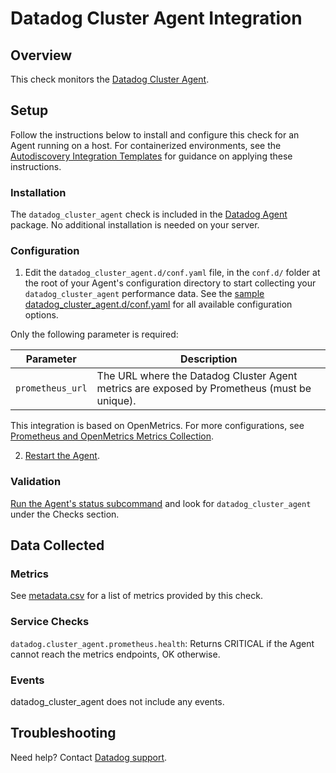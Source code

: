 # Datadog Cluster Agent Integration

## Overview

This check monitors the [Datadog Cluster Agent][1].

## Setup

Follow the instructions below to install and configure this check for an Agent running on a host. For containerized environments, see the [Autodiscovery Integration Templates][2] for guidance on applying these instructions.

### Installation

The `datadog_cluster_agent` check is included in the [Datadog Agent][2] package.
No additional installation is needed on your server.

### Configuration

1. Edit the `datadog_cluster_agent.d/conf.yaml` file, in the `conf.d/` folder at the root of your Agent's configuration directory to start collecting your `datadog_cluster_agent` performance data. See the [sample datadog_cluster_agent.d/conf.yaml][3] for all available configuration options.

Only the following parameter is required:

| Parameter        | Description                                                                                                                                                                                                                                                              |
| ---------------- | ------------------------------------------------------------------------------------------------------------------------------------------------------------------------------------------------------------------------------------------------------------------------ |
| `prometheus_url` | The URL where the Datadog Cluster Agent metrics are exposed by Prometheus (must be unique).                                                                                                                                                                              |

This integration is based on OpenMetrics. For more configurations, see [Prometheus and OpenMetrics Metrics Collection][8].

2. [Restart the Agent][4].

### Validation

[Run the Agent's status subcommand][5] and look for `datadog_cluster_agent` under the Checks section.

## Data Collected

### Metrics

See [metadata.csv][6] for a list of metrics provided by this check.

### Service Checks

`datadog.cluster_agent.prometheus.health`: Returns CRITICAL if the Agent cannot reach the metrics endpoints, OK otherwise.

### Events

datadog_cluster_agent does not include any events.

## Troubleshooting

Need help? Contact [Datadog support][7].

[1]: https://docs.datadoghq.com/agent/cluster_agent/
[2]: https://docs.datadoghq.com/agent/kubernetes/integrations/
[3]: https://github.com/DataDog/integrations-core/blob/master/datadog_cluster_agent/datadog_checks/datadog_cluster_agent/data/conf.yaml.example
[4]: https://docs.datadoghq.com/agent/guide/agent-commands/#start-stop-and-restart-the-agent
[5]: https://docs.datadoghq.com/agent/guide/agent-commands/#agent-status-and-information
[6]: https://github.com/DataDog/integrations-core/blob/master/datadog_cluster_agent/metadata.csv
[7]: https://docs.datadoghq.com/help/
[8]: https://docs.datadoghq.com/getting_started/integrations/prometheus/
